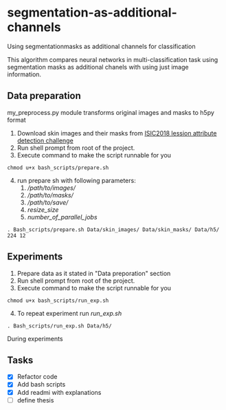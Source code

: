 # segmentation-as-additional-channels
Using segmentationmasks as additional channels for classification

This algorithm compares neural networks in multi-classification task using segmentation masks as additional chanels with using just image information.

## Data preparation
my_preprocess.py module transforms original images and masks to h5py format

1. Download skin images and their masks from [ISIC2018 lession attribute detection challenge](https://challenge.kitware.com/#phase/5abcbb6256357d0139260e5f)
2. Run shell prompt from root of the project.
3. Execute command to make the script runnable for you
~~~~
chmod u+x bash_scripts/prepare.sh
~~~~
4. run prepare sh with following parameters:
   1. */path/to/images/*
   2. */path/to/masks/*
   3. */path/to/save/*
   4. *resize_size*
   5. *number_of_parallel_jobs*
~~~~
. Bash_scripts/prepare.sh Data/skin_images/ Data/skin_masks/ Data/h5/ 224 12
~~~~
## Experiments

1. Prepare data as it stated in "Data preporation" section
2. Run shell prompt from root of the project.
3. Execute command to make the script runnable for you
~~~~
chmod u+x bash_scripts/run_exp.sh
~~~~
4. To repeat experiment run *run_exp.sh*
~~~~
. Bash_scripts/run_exp.sh Data/h5/
~~~~
During experiments 

## Tasks
- [x] Refactor code
- [x] Add bash scripts
- [x] Add readmi with explanations
- [ ] define thesis 
